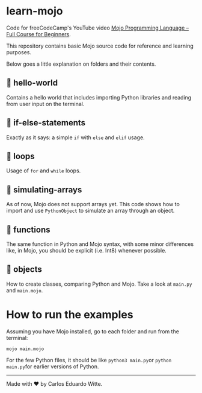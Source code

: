 # learn-mojo
Code for freeCodeCamp's YouTube video [Mojo Programming Language – Full Course for Beginners](https://youtu.be/5Sm9IVMet9c?si=IVlbAj6FuW5Ffavx).

This repository contains basic Mojo source code for reference and learning purposes.

Below goes a little explanation on folders and their contents.

## :file_folder: hello-world
Contains a hello world that includes importing Python libraries and reading from user input on the terminal.

## :file_folder: if-else-statements
Exactly as it says: a simple ```if``` with ```else``` and ```elif``` usage. 

## :file_folder: loops
Usage of ```for``` and ```while``` loops.

## :file_folder: simulating-arrays
As of now, Mojo does not support arrays yet. This code shows how to import and use ```PythonObject``` to simulate an array through an object.

## :file_folder: functions
The same function in Python and Mojo syntax, with some minor differences like, in Mojo, you should be explicit (i.e. Int8) whenever possible.

## :file_folder: objects
How to create classes, comparing Python and Mojo. Take a look at ```main.py``` and ```main.mojo```.

# How to run the examples
Assuming you have Mojo installed, go to each folder and run from the terminal:

```mojo main.mojo```

For the few Python files, it should be like ```python3 main.py```or ```python main.py```for earlier versions of Python.

---
Made with :heart: by Carlos Eduardo Witte.


